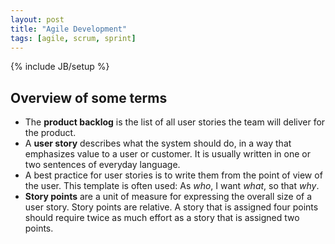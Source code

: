 ```yaml
---
layout: post
title: "Agile Development"
tags: [agile, scrum, sprint]
---
```

{% include JB/setup %}

## Overview of some terms ##

* The **product backlog** is the list of all user stories the team will deliver for the product.
* A **user story** describes what the system should do, in a way that emphasizes value to a user or customer. It is usually written in one or two sentences of everyday language.
* A best practice for user stories is to write them from the point of view of the user. This template is often used: As _who_, I want _what_, so that _why_.
* **Story points** are a unit of measure for expressing the overall size of a user story. Story points are relative. A story that is assigned four points should require twice as much effort as a story that is assigned two points.

